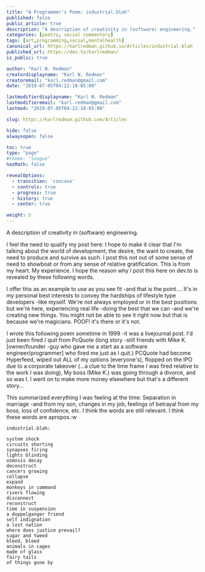 ```yaml
---
title: "A Programmer's Poem: industrial.blah"
published: false
public_article: true
description: "A description of creativity in (software) engineering."
categories: [poetry, social commentary]
tags: [art,programming,social,mentalhealth]
canonical_url: https://karlredman.github.io/Articles/industrial-blah
published_url: https://dev.to/karlredman/
is_public: true

author: "Karl N. Redman"
creatordisplayname: "Karl N. Redman"
creatoremail: "karl.redman@gmail.com"
date: "2019-07-05T04:22:10-05:00"

lastmodifierdisplayname: "Karl N. Redman"
lastmodifieremail: "karl.redman@gmail.com"
lastmod: "2019-07-05T04:22:10-05:00"

slug: https://karlredman.github.com/Articles

hide: false
alwaysopen: false

toc: true
type: "page"
#theme: "league"
hasMath: false

revealOptions:
  - transition: 'concave'
  - controls: true
  - progress: true
  - history: true
  - center: true

weight: 5
---
```


A description of creativity in (software) engineering.

I feel the need to qualify my post here: I hope to make it clear that I'm talking about the world of development; the desire, the want to create, the need to produce and survive as such. I post this not out of some sense of need to showboat or from any sense of relative gratification. This is from my heart. My experience. I hope the reason why I post this here on dev.to is revealed by these following words.

I offer this as an example to use as you see fit -and that is the point.... It's in my personal best interests to convey the hardships of lifestyle type developers -like myself. We're not always employed or in the best positions but we're here, experiencing real life -doing the best that we can -and we're creating new things. You might not be able to see it right now but that is because we're magicians. POOF! it's there or it's not.

I wrote this following poem sometime in 1999 -it was a livejournal post. I'd just been fired / quit from PcQuote (long story -still friends with Mike K. [owner/founder -guy who gave me a start as a software engineer/programmer] who fired me just as I quit.) PCQuote had become Hyperfeed, wiped out ALL of my options (everyone's), flopped on the IPO due to a corporate takeover (...a clue to the time frame I was fired relative to the work I was doing), My boss (Mike K.) was going through a divorce, and so was I. I went on to make more money elsewhere but that's a different story...

This summarized everything I was feeling at the time: Separation in marriage -and from my son, changes in my job, feelings of betrayal from my boss, loss of confidence, etc. I think the words are still relevant. I think these words are apropos.:w


```quote
industrial.blah:

system shock
circuits shorting
synapses firing
lights blinding
osmosis decay
deconstruct
cancers growing
collapse
expand
monkeys in command
rivers flowing
disconnect
reconstruct
time in suspension
a doppelganger friend
self indignation
a lost nation
where does justice prevail?
sugar and tweed
bleed, bleed
animals in cages
made of glass
fairy tails
of things gone by
```
